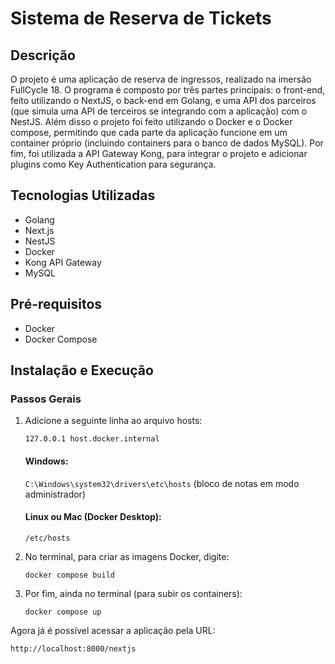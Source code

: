 # Sistema de Reserva de Tickets

## Descrição

O projeto é uma aplicação de reserva de ingressos, realizado na imersão FullCycle 18. O programa é composto por três partes principais: o front-end, feito utilizando o NextJS, o back-end em Golang, e uma API dos parceiros (que simula uma API de terceiros
se integrando com a aplicação) com o NestJS. Além disso o projeto foi feito utilizando o Docker e o Docker compose, permitindo que cada parte da aplicação funcione em um container próprio (incluindo containers para o banco de dados MySQL). Por fim, foi
utilizada a API Gateway Kong, para integrar o projeto e adicionar plugins como Key Authentication para segurança.

## Tecnologias Utilizadas

- Golang
- Next.js
- NestJS
- Docker
- Kong API Gateway
- MySQL

## Pré-requisitos

- Docker
- Docker Compose

## Instalação e Execução

### Passos Gerais

1. Adicione a seguinte linha ao arquivo hosts:

   `127.0.0.1 host.docker.internal`

   #### Windows:

   ```C:\Windows\system32\drivers\etc\hosts``` (bloco de notas em modo administrador)

   #### Linux ou Mac (Docker Desktop):

   ```/etc/hosts```

2. No terminal, para criar as imagens Docker, digite:

       docker compose build

3. Por fim, ainda no terminal (para subir os containers):

       docker compose up

Agora já é possível acessar a aplicação pela URL:

`http://localhost:8000/nextjs`
